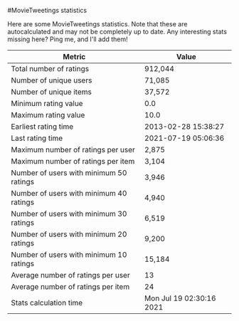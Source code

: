 #MovieTweetings statistics

Here are some MovieTweetings statistics. Note that these are autocalculated and may not be completely up to date. Any interesting stats missing here? Ping me, and I'll add them!

Metric | Value
--- | ---
Total number of ratings                 | 912,044
Number of unique users                  | 71,085
Number of unique items                  | 37,572
Minimum rating value                    | 0.0
Maximum rating value                    | 10.0
Earliest rating time                    | 2013-02-28 15:38:27
Last rating time                        | 2021-07-19 05:06:36
Maximum number of ratings per user      | 2,875
Maximum number of ratings per item      | 3,104
Number of users with minimum 50 ratings | 3,946
Number of users with minimum 40 ratings | 4,940
Number of users with minimum 30 ratings | 6,519
Number of users with minimum 20 ratings | 9,200
Number of users with minimum 10 ratings | 15,184
Average number of ratings per user      | 13
Average number of ratings per item      | 24
Stats calculation time                  | Mon Jul 19 02:30:16 2021

